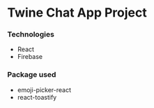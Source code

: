 # Twine Chat App Project

### Technologies
   - React
   - Firebase



### Package used
   - emoji-picker-react
   - react-toastify
   
   
